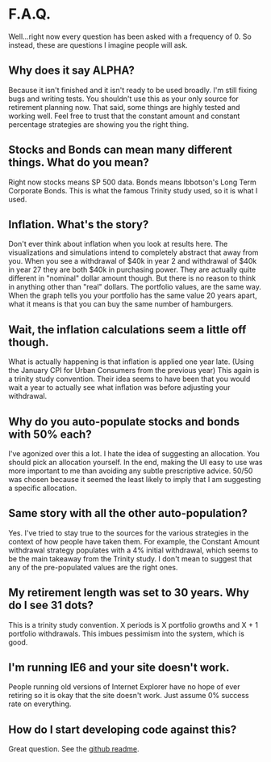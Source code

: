 # F.A.Q.

Well...right now every question has been asked with a frequency of 0.
So instead, these are questions I imagine people will ask.

## Why does it say ALPHA?
Because it isn't finished and it isn't ready to be used broadly.
I'm still fixing bugs and writing tests.
You shouldn't use this as your only source for retirement planning now.
That said, some things are highly tested and working well.
Feel free to trust that the constant amount and constant percentage strategies are showing you the right thing.

## Stocks and Bonds can mean many different things. What do you mean?
Right now stocks means SP 500 data. 
Bonds means Ibbotson's Long Term Corporate Bonds.
This is what the famous Trinity study used, so it is what I used.

## Inflation. What's the story?
Don't ever think about inflation when you look at results here.
The visualizations and simulations intend to completely abstract that away from you.
When you see a withdrawal of $40k in year 2 and withdrawal of $40k in year 27 they are both $40k in purchasing power.
They are actually quite different in "nominal" dollar amount though.
But there is no reason to think in anything other than "real" dollars.
The portfolio values, are the same way.
When the graph tells you your portfolio has the same value 20 years apart, what it means is that you can buy the same number of hamburgers.

## Wait, the inflation calculations seem a little off though.
What is actually happening is that inflation is applied one year late.
(Using the January CPI for Urban Consumers from the previous year)
This again is a trinity study convention.
Their idea seems to have been that you would wait a year to actually see what inflation was before adjusting your withdrawal.

## Why do you auto-populate stocks and bonds with 50% each?
I've agonized over this a lot. 
I hate the idea of suggesting an allocation.
You should pick an allocation yourself.
In the end, making the UI easy to use was more important to me than avoiding any subtle prescriptive advice.
50/50 was chosen because it seemed the least likely to imply that I am suggesting a specific allocation.

## Same story with all the other auto-population?
Yes.
I've tried to stay true to the sources for the various strategies in the context of how people have taken them.
For example, the Constant Amount withdrawal strategy populates with a 4% initial withdrawal, which seems to be the main takeaway from the Trinity study.
I don't mean to suggest that any of the pre-populated values are the right ones.

## My retirement length was set to 30 years. Why do I see 31 dots?
This is a trinity study convention. 
X periods is X portfolio growths and X + 1 portfolio withdrawals.
This imbues pessimism into the system, which is good.

## I'm running IE6 and your site doesn't work.
People running old versions of Internet Explorer have no hope of ever retiring so it is okay that the site doesn't work.
Just assume 0% success rate on everything.

## How do I start developing code against this?
Great question. See the [github readme](https://github.com/gasserma/dwr/blob/master/README.md).